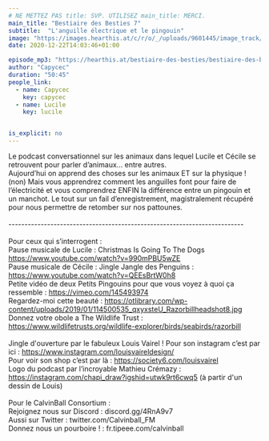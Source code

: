 ```yaml
---
# NE METTEZ PAS title: SVP. UTILISEZ main_title: MERCI.
main_title: "Bestiaire des Besties 7"
subtitle:  "L'anguille électrique et le pingouin"
image: "https://images.hearthis.at/c/r/o/_/uploads/9601445/image_track/5433198/w1400_h1400_q70_m1608641737----cropped_1608641732101.jpg"
date: 2020-12-22T14:03:46+01:00

episode_mp3: "https://hearthis.at/bestiaire-des-besties/bestiaire-des-besties-7-languille-electrique-et-le-pingouin/listen.mp3?s=d5L"
author: "Capycec"
duration: "50:45"
people_link: 
  - name: Capycec
    key: capycec
  - name: Lucile
    key: lucile


is_explicit: no
---
```


<PodcastHeader/>

<!-- ECRIRE LA DESCRIPTION DE L'EPISODE SOUS CETTE LIGNE -->
Le podcast conversationnel sur les animaux dans lequel Lucile et Cécile se retrouvent pour parler d’animaux… entre autres. <br>
Aujourd’hui on apprend des choses sur les animaux ET sur la physique ! (non) Mais vous apprendrez comment les anguilles font pour faire de l’électricité et vous comprendrez ENFIN la différence entre un pingouin et un manchot. Le tout sur un fail d’enregistrement, magistralement récupéré pour nous permettre de retomber sur nos pattounes.<br>
<br>
-------------------------------------------------------------------------<br>
<br>
Pour ceux qui s’interrogent :<br>
Pause musicale de Lucile : Christmas Is Going To The Dogs https://www.youtube.com/watch?v=990mPBU5wZE<br>
Pause musicale de Cécile :   Jingle Jangle des Penguins : https://www.youtube.com/watch?v=QEEsBrtW0h8<br>
Petite vidéo de deux Petits Pingouins pour que vous voyez à quoi ça ressemble : https://vimeo.com/145493974<br>
Regardez-moi cette beauté : https://otlibrary.com/wp-content/uploads/2019/01/114500535_qxyxsteU_Razorbillheadshot8.jpg<br>
Donnez votre obole a The Wildlife Trust : https://www.wildlifetrusts.org/wildlife-explorer/birds/seabirds/razorbill<br>
<br>
Jingle d'ouverture par le fabuleux Louis Vairel ! Pour son instagram c’est par ici : https://www.instagram.com/louisvaireldesign/<br>
Pour voir son shop c’est par là : https://society6.com/louisvairel<br>
Logo du podcast par l’incroyable Mathieu Crémazy : https://instagram.com/chapi_draw?igshid=utwk9rt6cwq5 (à partir d'un dessin de Louis)<br>
<br>
Pour le CalvinBall Consortium :<br>
Rejoignez nous sur Discord : discord.gg/4RnA9v7<br>
Aussi sur Twitter : twitter.com/Calvinball_FM<br>
Donnez nous un pourboire ! : fr.tipeee.com/calvinball<br>



